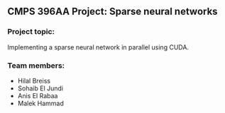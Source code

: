 ## CMPS 396AA Project: Sparse neural networks

### Project topic:
Implementing a sparse neural network in parallel using CUDA.

### Team members:
- Hilal Breiss
- Sohaib El Jundi
- Anis El Rabaa
- Malek Hammad


